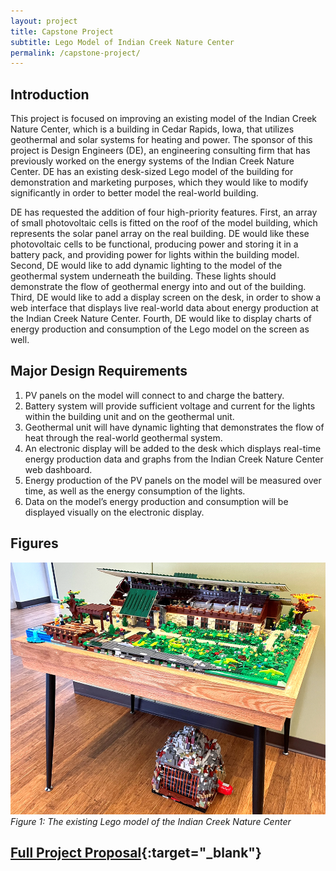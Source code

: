 ```yaml
---
layout: project
title: Capstone Project
subtitle: Lego Model of Indian Creek Nature Center
permalink: /capstone-project/
---
```


## Introduction

This project is focused on improving an existing model of the Indian Creek Nature Center, which is a building in Cedar Rapids, Iowa, that utilizes geothermal and solar systems for heating and power. The sponsor of this project is Design Engineers (DE), an engineering consulting firm that has previously worked on the energy systems of the Indian Creek Nature Center. DE has an existing desk-sized Lego model of the building for demonstration and marketing purposes, which they would like to modify significantly in order to better model the real-world building.

DE has requested the addition of four high-priority features. First, an array of small photovoltaic cells is fitted on the roof of the model building, which represents the solar panel array on the real building. DE would like these photovoltaic cells to be functional, producing power and storing it in a battery pack, and providing power for lights within the building model. Second, DE would like to add dynamic lighting to the model of the geothermal system underneath the building. These lights should demonstrate the flow of geothermal energy into and out of the building. Third, DE would like to add a display screen on the desk, in order to show a web interface that displays live real-world data about energy production at the Indian Creek Nature Center. Fourth, DE would like to display charts of energy production and consumption of the Lego model on the screen as well. 


## Major Design Requirements

1. PV panels on the model will connect to and charge the battery.
2. Battery system will provide sufficient voltage and current for the lights within the building unit and on the geothermal unit.
3. Geothermal unit will have dynamic lighting that demonstrates the flow of heat through the real-world geothermal system.
4. An electronic display will be added to the desk which displays real-time energy production data and graphs from the Indian Creek Nature Center web dashboard.
5. Energy production of the PV panels on the model will be measured over time, as well as the energy consumption of the lights.
6. Data on the model’s energy production and consumption will be displayed visually on the electronic display.

## Figures

![](/assets/img/sd_lego_model.png)
*Figure 1: The existing Lego model of the Indian Creek Nature Center*

## [Full Project Proposal](https://docs.google.com/document/d/1nwCDT0I8YRhVcCR3YdbXme8QphgElJoQeMydB9ZxB3A/edit?usp=sharing){:target="_blank"}
